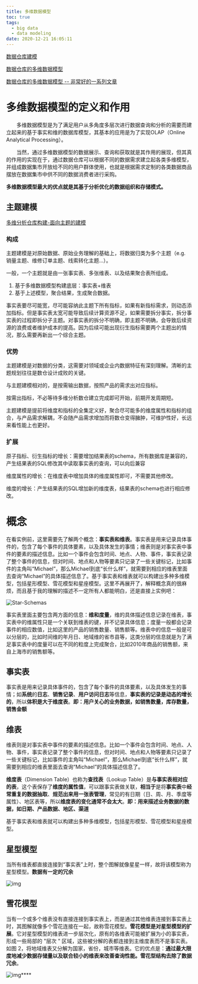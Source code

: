 ```yaml
---
title: 多维数据模型
toc: true
tags:
  - big data
  - data modeling
date: 2020-12-21 16:05:11
---
```


[数据仓库建模](https://zhuanlan.zhihu.com/p/159061537)

[数据仓库的多维数据模型](https://www.cnblogs.com/cyechina/p/5425842.html)

[数据仓库的多维数据模型 -- 非常好的一系列文章](http://webdataanalysis.net/web-data-warehouse/multidimensional-data-model/)

# 多维数据模型的定义和作用

　　多维数据模型是为了满足用户从多角度多层次进行数据查询和分析的需要而建立起来的基于事实和维的数据库模型，其基本的应用是为了实现OLAP（Online Analytical Processing）。

　　当然，通过多维数据模型的数据展示、查询和获取就是其作用的展现，但其真的作用的实现在于，通过数据仓库可以根据不同的数据需求建立起各类多维模型，并组成数据集市开放给不同的用户群体使用，也就是根据需求定制的各类数据商品摆放在数据集市中供不同的数据消费者进行采购。

**多维数据模型最大的优点就是其基于分析优化的数据组织和存储模式。**

## 主题建模

[多维分析仓库构建-面向主题的建模](https://zhuanlan.zhihu.com/p/113790356)

### 构成

主题建模是对原始数据、原始业务理解的基础上，将数据归类为多个主题（e.g. 销量主题、维修订单主题、线索转化主题…）。

一般，一个主题就是由一张事实表、多张维表、以及结果聚合表所组成。

1. 基于多维数据模型构建底层：事实表+维表
2. 基于上述模型，聚合结果，生成聚合数据。

事实表要尽可能宽，尽可能容纳此主题下所有指标，如果有新指标需求，则动态添加指标。但是事实表太宽可能导致后续计算资源不足，如果需要拆分事实，拆分事实表的过程即拆分子主题。对事实表的拆分不明确，即主题不明确，会导致后续资源的浪费或者维护成本的提高。因为后续可能出现衍生指标需要两个主题出的情况，那么需要再新出一个综合主题。

### 优势

主题建模是对数据的分类，这需要对领域或企业内数据特征有深刻理解。清晰的主题规划往往是数仓设计成败的关键。

与主题建模相对的，是按需输出数据，按照产品的需求出对应指标。

按需出指标，不必等待多维分析数仓建立完成即可开始，前期开发周期短。

主题建模是提前将维度和指标的全集定义好，聚合尽可能多的维度属性和指标的组合，与产品需求解耦，不会随产品需求增加而将数仓变得臃肿，可维护性好，长远来看性能上也更好。

### 扩展

原子指标、衍生指标的增长：需要增加结果表的schema，所有数据库是兼容的，产生结果表的SQL修改其中读取事实表的查询，可以向后兼容

维度属性的增长：在维度表中增加具体的维度属性即可，不需要其他修改。

维度的增长：产生结果表的SQL增加新的维度表，结果表的schema也进行相应修改。

# 概念

在看实例前，这里需要先了解两个概念：**事实表和维表**。事实表是用来记录具体事件的，包含了每个事件的具体要素，以及具体发生的事情；维表则是对事实表中事件的要素的描述信息。比如一个事件会包含时间、地点、人物、事件，事实表记录了整个事件的信息，但对时间、地点和人物等要素只记录了一些关键标记，比如事件的主角叫“Michael”，那么Michael到底“长什么样”，就需要到相应的维表里面去查询“Michael”的具体描述信息了。基于事实表和维表就可以构建出多种多维模型，包括星形模型、雪花模型和星座模型。这里不再展开了，解释概念真的很麻烦，而且基于我的理解的描述不一定所有人都能明白，还是直接上实例吧：

![Star-Schemas](http://webdataanalysis.net/wp-content/uploads/2010/08/Star-Schemas.png)

事实表里面主要包含两方面的信息：**维和度量**，维的具体描述信息记录在维表，事实表中的维属性只是一个关联到维表的键，并不记录具体信息；度量一般都会记录事件的相应数值，比如这里的产品的销售数量、销售额等。维表中的信息一般是可以分层的，比如时间维的年月日、地域维的省市县等，这类分层的信息就是为了满足事实表中的度量可以在不同的粒度上完成聚合，比如2010年商品的销售额，来自上海市的销售额等。

## 事实表

事实表是用来记录具体事件的，包含了每个事件的具体要素，以及具体发生的事情；如**系统**的**日志**、**销售记录**、**用户访问日志**等信息，**事实表的记录是动态的增长的**，所以**体积是大于维度表**。**即：用户关心的业务数据，如销售数量，库存数量，销售金额**

## 维表

维表则是对事实表中事件的要素的描述信息。比如一个事件会包含时间、地点、人物、事件，事实表记录了整个事件的信息，但对时间、地点和人物等要素只记录了一些关键标记，比如事件的主角叫“Michael”，那么Michael到底“长什么样”，就需要到相应的维表里面去查询“Michael”的具体描述信息了。

**维度表**（Dimension Table）也称为**查找表**（Lookup Table）是**与事实表相对应的表**，这个表保存了**维度的属性值**，可以跟事实表做关联，**相当于**是将**事实表**中**经常重复的数据抽取**、**规范出来用一张表管理**，常见的有日期（日、周、月、季度等属性）、地区表等，所以**维度表的变化通常不会太大**。**即：用来描述业务数据的数据，如日期、产品数据、地区、渠道**

基于事实表和维表就可以构建出多种多维模型，包括星形模型、雪花模型和星座模型。

## 星型模型

当所有维表都直接连接到“事实表”上时，整个图解就像星星一样，故将该模型称为星型模型。**数据有一定的冗余**

![img](https://pic3.zhimg.com/80/v2-1d39380d9238ca7c5876ac92d27750b2_1440w.jpg)

## 雪花模型

当有一个或多个维表没有直接连接到事实表上，而是通过其他维表连接到事实表上时，其图解就像多个雪花连接在一起，故称雪花模型。**雪花模型是对星型模型的扩展**。它对星型模型的维表进一步层次化，原有的各维表可能被扩展为小的事实表，形成一些局部的 "层次 " 区域，这些被分解的表都连接到主维度表而不是事实表。如图 2，将地域维表又分解为国家，省份，城市等维表。它的优点是：**通过最大限度地减少数据存储量以及联合较小的维表来改善查询性能。雪花型结构去除了数据冗余**。

![img](https://pic4.zhimg.com/80/v2-e7e1a7403be3ffb217f623d89771a573_1440w.jpg)****